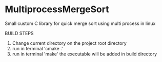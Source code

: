 # MultiprocessMergeSort
Small custom C library for quick merge sort using multi process in linux

BUILD STEPS
1) Change current directory on the project root directory 
2) run in terminal 'cmake .'
3) run in terminal 'make'
the executable will be added in build directory
